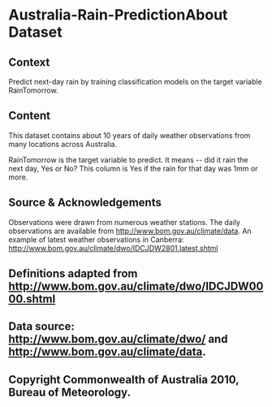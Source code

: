 # Australia-Rain-PredictionAbout Dataset

## Context
Predict next-day rain by training classification models on the target variable RainTomorrow.

## Content
This dataset contains about 10 years of daily weather observations from many locations across Australia.

RainTomorrow is the target variable to predict. It means -- did it rain the next day, Yes or No? This column is Yes if the rain for that day was 1mm or more.

## Source & Acknowledgements
Observations were drawn from numerous weather stations. The daily observations are available from http://www.bom.gov.au/climate/data.
An example of latest weather observations in Canberra: http://www.bom.gov.au/climate/dwo/IDCJDW2801.latest.shtml

## Definitions adapted from http://www.bom.gov.au/climate/dwo/IDCJDW0000.shtml
## Data source: http://www.bom.gov.au/climate/dwo/ and http://www.bom.gov.au/climate/data.

## Copyright Commonwealth of Australia 2010, Bureau of Meteorology.
